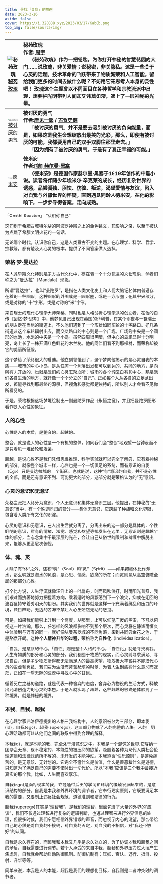 ```yaml
---
title: 寻找「自我」的旅途
date: 2023-3-16
aside: false
cover: https://i.328888.xyz/2023/03/17/KabQb.png
top_img: false/source/img/
---
```


| <img src="https://i.328888.xyz/2023/03/19/MBtGd.jpeg" alt="秘苑玫瑰" border="0" style="zoom: 100%;" />[秘苑玫瑰](https://book.douban.com/subject/2240291/) | 秘苑玫瑰<br/>作者: [周宇](https://book.douban.com/search/爱潜水的乌贼)<br/>    《秘苑玫瑰》作为一把钥匙，为你打开神秘的智慧花园的大门……说玫瑰，非关爱情；说秘密，非关隐私。这是一些关于心灵的话题。技术革命的飞跃带来了物质繁荣和人工智能，留给我们更多的时间去做什么呢？不妨用它来思考人本身的灵性吧！ 玫瑰这个主题曾以不同面目在各种哲学和宗教流派中出现，想要把光明带到人间却又讳莫如深，遮上了一层神秘的光晕。 |
| :----------------------------------------------------------: | :----------------------------------------------------------- |
| <img src="https://i.328888.xyz/2023/03/18/LP4ro.jpeg" alt="被讨厌的勇气" border="0" style="zoom:30%;" />[被讨厌的勇气](https://book.douban.com/subject/26369699/) | **被讨厌的勇气**<br/>**作者:[岸见一郎](https://book.douban.com/search/岸见一郎) / [古贺史健](https://book.douban.com/search/古贺史健)<br/>     「被讨厌的勇气」并不是要去吸引被讨厌的负向能量，而是，如果这是我生命想绽放出最美的光彩，那么，即使有被讨厌的可能，我都要用自己的双手双脚往那里走去。」<br/>     「因为拥有了被讨厌的勇气，于是有了真正幸福的可能。」** |
| <img src="https://i.328888.xyz/2023/03/17/LAayv.jpeg" alt="德米安" border="0" style="zoom: 20%;" />[德米安](https://book.douban.com/subject/35060088/) | **德米安<br/>作者:[[德\] 赫尔曼·黑塞](https://book.douban.com/author/4572322)<br/>     《德米安》是德国作家赫尔曼·黑塞于1919年创作的中篇小说。读者将伴随少年埃米尔·辛克莱的成长，经历复杂世界的诱惑，品尝孤独、胆怯、彷徨、叛逆，渴望爱情与友谊，陷入对自我与外部世界的怀疑，直到遇见同龄人德米安，在他的影响下，一步步寻得答案，走向成熟。** |



「Gnothi Seauton」 “认识你自己”

这句刻于希腊古城特尔斐的阿波罗神殿之上的金色铭文，其影响之深，以至于被认为点燃了希腊文明火花的一句话。

无论哪个时代，认识你自己，这是人类亘古不变的主题。在心理学、科学、哲学、宗教等，都有触及人心灵的根本，提供了不同答案供人选择。

### 荣格·梦·曼达拉

在人类早期文化特别是东方古代文化中，存在着一个十分普遍的文化现象，学者们称之为“曼达拉”（Mandala）现象。

所谓“曼达拉”， 也叫“曼陀罗”，是指在人类文化史上和人们大脑记忆体内普遍存在着的一种图形。这种图形的外围或是一圆形圈，或是一方形圈；在其中央部分，或是对称的“十”字形，或是对称的“米”字形。

来自瑞士的现代心理学大师荣格，同时也是人格分析心理学派的创立者。在他的自传《回忆·梦·思考》中，他梦见自己出现在英国的菲利普，在某个雨夜与一群瑞士的朋友走在当地的街道上，不久他们遇到了一个形状如同车轮的十字路口。好几条街道从这个车轮辐射出去，而交叉路口的中心则是一个广场。广场的中央是一个圆形的水池，水池的中央是一个小岛。虽然四周很黑暗，但中心的岛却显得十分明亮，岛上长了一株开满红色鲜花的木兰树。他的同伴们看不到那棵树，而荣格却被它的美丽所征服。

这个梦给了荣格很大的启迪。他立刻领悟到了，这个梦向他揭示的是心灵自我的本质——城市的中心小岛，是从任何一个角落出发都可以到达的、共同的地方，是向所有人开放的，也就是我们的心灵汇聚之所；城市的各个城区自有其中心，那是我们各自生活的地方，就好像一个个分立的“自己”。正如每个人从各自的立足点出发，都能寻找到那最终的源泉，但视角和感觉都是独特的，所以别人才会看不见你所看见的。

于是，荣格根据这场梦境绘制出一副曼陀罗作品《永恒之窗》，并且把曼陀罗图形看作是人心性的象征。

### 人的心性

心性是人的本质，是整合的、超越的。

整合，就是说人的心性是一个有机的整体，如同我们会“整合”地观望一台钟表而不是只看见一堆齿轮和发条。

超越，是说心性不是我们凭借思维推理、科学实验就可以完全了解的，它有着神秘的部分。就像整个城市一样，心性也是一个一切俱足的系统，而有意识的自我（Ego）只是曼达拉城的一个街区。也就是说，这种“有”意识的自我，并不是心性的全部，而是还有意识不到、可能更大的部分，这部分就是荣格认为的“无”意识。

### 心灵的意识和无意识

荣格主张把人格分为意识、个人无意识和集体无意识三层。他提出，在神秘的“无意识”当中，有一个殊途同归的部分——集体无意识，它跨越了种族和文化界限，包含着人类所有文化的积淀。

心灵的意识和无意识，在人出生后就分离了，分离出来的这一部分是具体的、个性鲜明的意识，所有的情绪、知觉、感觉和欲望等都发生在这里：无意识则是超越个体的部分，当心念集中于最深层的光芒，会让自己从俗世的限制和纠缠中解脱出来，能够从更高层次俯视。

### 体、魂、灵

人除了有“体”之外，还有“魂”（Soul）和“灵”（Spirit）——如果把躯体比作海水，那么魂就是海水的风浪，是心思、情感、欲念的所在；而灵则是从高空俯瞰全局的那部分心性。

打个比方说，人生浮沉就像汪洋上的一叶扁舟，时而风吹浪打，时而阳光普照，我们艰难而执著地努力把握着方向，乘着适时的风飘荡到下一个浪尖，抑或在迂回的波谷里持守着对明天的期盼。其实我们的世界就是这样一个充满着纷乱和压力的环境，顾目四盼，无边的苦海不禁让人心生茫然无助的感觉。

可是，如果我们能够上升到一个高度，从那里，上可以仰望广袤的宇宙，下可以俯视这一片浩瀚，那么，任怎样的风浪都影响不到那个层次，而心灵将在静谧而恒久中体验到与万有的同一。就好像从曼茶罗城的不同角落，来到共同的金花之池，于是豁然开朗。这种**个人精神升华的过程**，荣格称为**自性化**（Individualization）。

「自我」是意识的中心，「自性」则是整个人格的中心，「自性化」就是寻找真我。人生有物质的部分和心灵的部分，我们都囿于物质的现实，而心灵则寻求满足、寻求自由，但是多少物质所得都无法满足人的最高愿望，物质极大丰富并不能取代心灵的空虚和负担，我们在为生活而劳苦愁烦的时候，为着人生到底有什么意义而迷茫，正如在一望无际的荒漠中寻找心中的甘泉。

循着死亡之巷的道路，就是代表一种舍弃的态度，舍弃心为物役的生活方式，释放出充满创造力的心灵的本色。于是人就实现了超越，这种超越的极致是体验到了一种境界，就是神秘的境界。

### 本我、自我、超我

在心理学家弗洛伊德提出的人格三我结构中，人的意识被分为三部分，即本我(id)，自我(ego)，超我(superego)，这三部分构成了人的完整的人格。人的一切心理活动都可以从他们之间的联系中得到合理的解释。

本我(id)，就是本能的我，完全处于潜意识之中。本我是一个混饨的世界,它容纳一团杂乱无章、很不稳定的、本能性的被压抑的欲望，隐匿着各种为现代人类社会伦理道德和法律规范所不容的、未开发的本能冲动。本我遵循“快乐原则“，是避免痛苦的，是无意识、无计划的。它完全不懂什么是价值，什么是善恶和什么是道德，只知道为了满足自己的需要不惜付出一切代价。所以”本我“应该是三个我中最接近真实的那个我，比如，人生而喜欢享乐。

自我(ego)是面对现实的我，它是通过后天的学习和环境的接触发展起来的，是意识结构的部分，自我是本我和外界环境的调节者，它奉行现实原则，它既要满足本我的需要，又要制止违反社会规范、道德准则和法律的行为。

超我(superego)其实是“理智我”，是我们的理智，里面包含了大量的外界的“应该”，我们不仅通过理智进行复杂的逻辑判断，也通过理智来进行外界信息的处理，但很多时候，我们宁愿相信外界错误的声音，而忽视了内心的渴望，那么带给自己的必然是对自我的不接纳，对自我的否定，对自我的不相信，对“我还不够好”的认同。

自我是永久存在的，而超我和本我又几乎是永久对立的，为了协调本我和超我之间的矛盾，自我需要进行调节。若个人承受的来自本我、超我和外界压力过大而产生焦虑时，自我就会帮助启动防御机制。防御机制有：压抑、否认、退行、抵消、投射、升华等等。

简单来说，本我是人的本能，超我是我们的理想化目标，自我则是二者冲突时的调节者。







